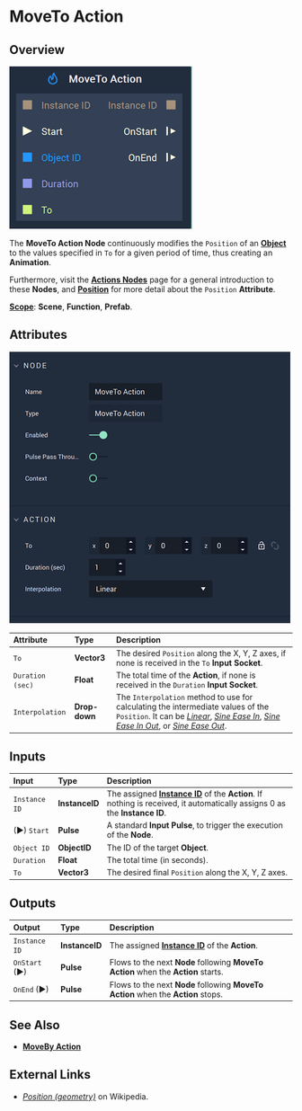 # MoveTo Action

## Overview

![The MoveTo Action Node.](../../.gitbook/assets/movetoactionnode.png)

The **MoveTo Action Node** continuously modifies the `Position` of an [**Object**](../../objects-and-types/scene-objects/README.md) to the values specified in `To` for a given period of time, thus creating an **Animation**.

Furthermore, visit the [**Actions Nodes**](README.md) page for a general introduction to these **Nodes**, and [**Position**](../../objects-and-types/attributes/common-attributes/transformation/README.md#position) for more detail about the `Position` **Attribute**.

[**Scope**](../overview.md#scopes): **Scene**, **Function**, **Prefab**.

## Attributes

![The MoveTo Action Node Attributes.](../../.gitbook/assets/movetoactionattributes.png)

| Attribute | Type | Description |
| :--- | :--- | :--- |
| `To` | **Vector3** | The desired `Position` along the X, Y, Z axes, if none is received in the `To` **Input Socket**. |
| `Duration (sec)` | **Float** | The total time of the **Action**, if none is received in the `Duration` **Input Socket**. |
| `Interpolation` | **Drop-down** | The `Interpolation` method to use for calculating the intermediate values of the `Position`. It can be [*Linear*](https://en.wikipedia.org/wiki/Linear_interpolation), [*Sine Ease In*](https://easings.net/#easeInSine), [*Sine Ease In Out*](https://easings.net/#easeInOutSine), or [*Sine Ease Out*](https://easings.net/#easeOutSine). |

## Inputs

| Input | Type | Description |
| :--- | :--- | :--- |
| `Instance ID` | **InstanceID** | The assigned [**Instance ID**](README.md#instance-id) of the **Action**. If nothing is received, it automatically assigns 0 as the **Instance ID**. |
| \(►\) `Start` | **Pulse** | A standard **Input Pulse**, to trigger the execution of the **Node**. |
| `Object ID` | **ObjectID** | The ID of the target **Object**. |
| `Duration` | **Float** | The total time \(in seconds\). |
| `To` | **Vector3** | The desired final `Position` along the X, Y, Z axes. |

## Outputs

| Output | Type | Description |
| :--- | :--- | :--- |
| `Instance ID` | **InstanceID** | The assigned [**Instance ID**](README.md#instance-id) of the **Action**. |
| `OnStart` \(►\) | **Pulse** | Flows to the next **Node** following **MoveTo Action** when the **Action** starts. |
| `OnEnd` \(►\) | **Pulse** | Flows to the next **Node** following **MoveTo Action** when the **Action** stops. |


## See Also

* [**MoveBy Action**](movebyaction.md)

## External Links

* [_Position \(geometry\)_](https://en.wikipedia.org/wiki/Position_%28geometry%29) on Wikipedia.

